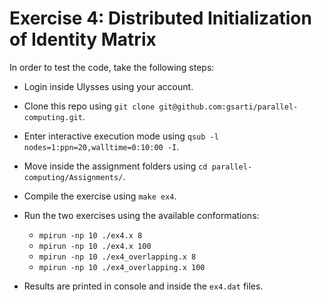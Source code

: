 # Exercise 4: Distributed Initialization of Identity Matrix

In order to test the code, take the following steps:

* Login inside Ulysses using your account.

* Clone this repo using `git clone git@github.com:gsarti/parallel-computing.git`.

* Enter interactive execution mode using `qsub -l nodes=1:ppn=20,walltime=0:10:00 -I`.

* Move inside the assignment folders using `cd parallel-computing/Assignments/`.

* Compile the exercise using `make ex4`.

* Run the two exercises using the available conformations:

    * `mpirun -np 10 ./ex4.x 8`
    * `mpirun -np 10 ./ex4.x 100`
    * `mpirun -np 10 ./ex4_overlapping.x 8`
    * `mpirun -np 10 ./ex4_overlapping.x 100`

* Results are printed in console and inside the `ex4.dat` files.